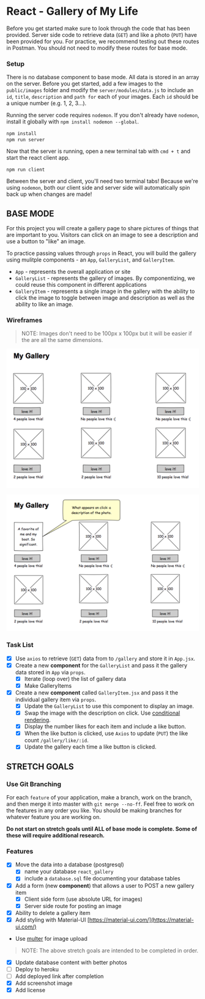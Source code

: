# React - Gallery of My Life

Before you get started make sure to look through the code that has been provided. Server side code to retrieve data (`GET`) and like a photo (`PUT`) have been provided for you. For practice, we recommend testing out these routes in Postman. You should not need to modify these routes for base mode.

### Setup

There is no database component to base mode. All data is stored in an array on the server. Before you get started, add a few images to the `public/images` folder and modify the `server/modules/data.js` to include an `id`, `title`, `description` and `path for` each of your images. Each `id` should be a unique number (e.g. 1, 2, 3...).

Running the server code requires `nodemon`. If you don't already have `nodemon`, install it globally with `npm install nodemon --global`.

```
npm install
npm run server
```

Now that the server is running, open a new terminal tab with `cmd + t` and start the react client app.

```
npm run client
```

Between the server and client, you'll need two terminal tabs! Because we're using `nodemon`, both our client side and server side will automatically spin back up when changes are made!

## BASE MODE

For this project you will create a gallery page to share pictures of things that are important to you. Visitors can click on an image to see a description and use a button to "like" an image. 

To practice passing values through `props` in React, you will build the gallery using mulitple components - an `App`, `GalleryList`, and `GalleryItem`.

- `App` - represents the overall application or site 
- `GalleryList` - represents the gallery of images. By componentizing, we could reuse this component in different applications
- `GalleryItem` - represents a single image in the gallery with the ability to click the image to toggle between image and description as well as the ability to like an image.

### Wireframes

> NOTE: Images don't need to be 100px x 100px but it will be easier if the are all the same dimensions.

![mockup one](wireframes/first-mockup.png)

![mockup two](wireframes/second-mockup.png)

### Task List
- [X] Use `axios` to retrieve (`GET`) data from to `/gallery` and store it in `App.jsx`.
- [X] Create a new **component** for the `GalleryList` and pass it the gallery data stored in `App` via `props`.
    - [X] Iterate (loop over) the list of gallery data
    - [X] Make GalleryItems
- [X] Create a new **component** called `GalleryItem.jsx` and pass it the individual gallery item via `props`. 
    - [X] Update the `GalleryList` to use this component to display an image.
    - [X] Swap the image with the description on click. Use [conditional rendering](https://reactjs.org/docs/conditional-rendering.html).
    - [X] Display the number likes for each item and include a like button.
    - [X] When the like button is clicked, use `Axios` to update (`PUT`) the like count `/gallery/like/:id`.
    - [X] Update the gallery each time a like button is clicked.

## STRETCH GOALS

### Use Git Branching

For each `feature` of your application, make a branch, work on the branch, and then merge it into master with `git merge --no-ff`. Feel free to work on the features in any order you like. You should be making branches for whatever feature you are working on.

**Do not start on stretch goals until ALL of base mode is complete. Some of these will require additional research.**

### Features

- [X] Move the data into a database (postgresql)
    - [X] name your database `react_gallery`
    - [X] include a `database.sql` file documenting your database tables
- [X] Add a form (new **component**) that allows a user to POST a new gallery item
  - [X] Client side form (use absolute URL for images)
  - [X] Server side route for posting an image
- [X] Ability to delete a gallery item
- [X] Add styling with Material-UI [https://material-ui.com/](https://material-ui.com/)
- Use [multer](https://github.com/expressjs/multer) for image upload 

> NOTE: The above stretch goals are intended to be completed in order.

- [X] Update database content with better photos
- [ ] Deploy to heroku
- [ ] Add deployed link after completion
- [X] Add screenshot image
- [X] Add license